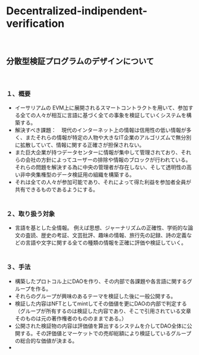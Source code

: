 # Decentralized-indipendent-verification
　　
## 分散型検証プログラムのデザインについて 
　　　　　
   
### １、概要
- イーサリアムの EVM上に展開されるスマートコントラクトを用いて、参加する全ての人々が相互に言語に基づく全ての事象を検証していくシステムを構築する。
- 解決すべき課題：　現代のインターネット上の情報は信用性の低い情報が多く、またそれらの情報が特定の人物や大きなIT企業のアルゴリズムで無分別に拡散していて、情報に関する正確さが担保されない。
- また巨大企業が持つデータセンターに情報が集中して管理されており、それらの会社の方針によってユーザーの排除や情報のブロックが行われている。
それらの問題を解決する為に中央の管理者が存在しない、そして透明性の高い非中央集権型のデータ検証用の組織を構築する。
- それは全ての人々が参加可能であり、それによって得た利益を参加者全員が共有できるものであるようにする。
　　　　　　　　　　　　　　　　　　　　　
                     　　　
### ２、取り扱う対象
- 言語を基とした全情報。
例えば思想、ジャーナリズムの正確性、学術的な論文の査読、歴史の考証、文芸批評、趣味の情報、旅行先の記録、詩の定義などの言語や文字に関する全ての種類の情報を正確に評価や検証していく。
　　　　　　　　　　　　　　　　　　　　　　　　　　　　　　　　　　　
                                   
### ３、手法
- 構築したプロトコル上にDAOを作り、その内部で各課題や各言語に関するグループを作る。
- それらのグループが興味のあるテーマを検証した後に一般公開する。
- 検証した内容はNFTとしてmintしてその価値を更にDAOの内部で判定する（グループが所有するのは検証した内容であり、そこで引用されている文章そのものは元の著作権者のもののままである。）
- 公開された検証物の内容は評価値を算出するシステムを介してDAO全体に公開する。その評価値とマーケットでの売却総額により検証しているグループの総合的な価値が決まる。
- 




